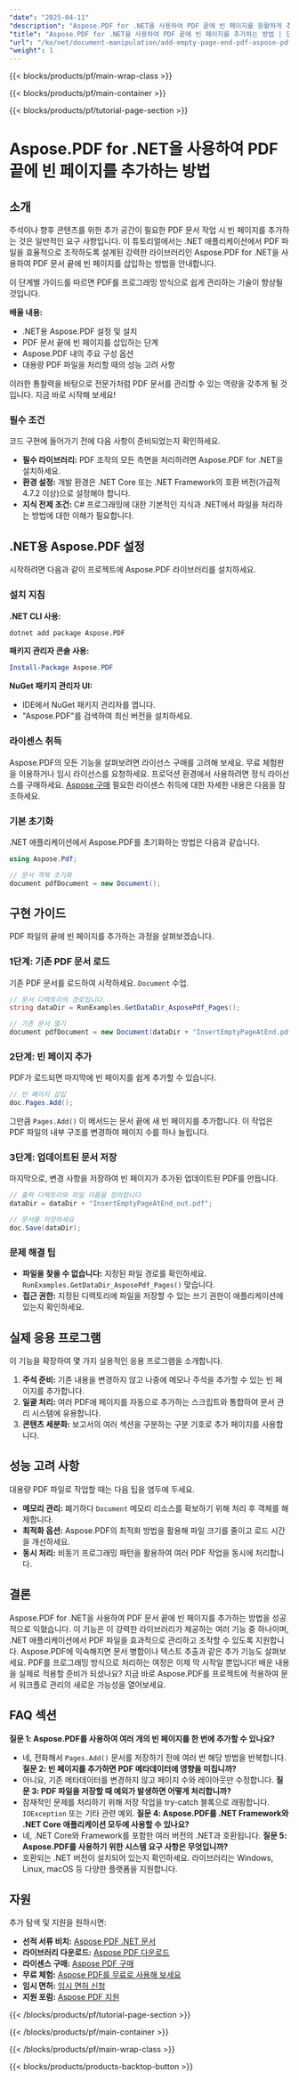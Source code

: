 ```yaml
---
"date": "2025-04-11"
"description": "Aspose.PDF for .NET을 사용하여 PDF 끝에 빈 페이지를 원활하게 추가하는 방법을 알아보세요. 이 포괄적인 튜토리얼에서는 설정, 구현 및 모범 사례를 다룹니다."
"title": "Aspose.PDF for .NET을 사용하여 PDF 끝에 빈 페이지를 추가하는 방법 | 단계별 가이드"
"url": "/ko/net/document-manipulation/add-empty-page-end-pdf-aspose-pdf-net/"
"weight": 1
---
```


{{< blocks/products/pf/main-wrap-class >}}

{{< blocks/products/pf/main-container >}}

{{< blocks/products/pf/tutorial-page-section >}}


# Aspose.PDF for .NET을 사용하여 PDF 끝에 빈 페이지를 추가하는 방법

## 소개

주석이나 향후 콘텐츠를 위한 추가 공간이 필요한 PDF 문서 작업 시 빈 페이지를 추가하는 것은 일반적인 요구 사항입니다. 이 튜토리얼에서는 .NET 애플리케이션에서 PDF 파일을 효율적으로 조작하도록 설계된 강력한 라이브러리인 Aspose.PDF for .NET을 사용하여 PDF 문서 끝에 빈 페이지를 삽입하는 방법을 안내합니다.

이 단계별 가이드를 따르면 PDF를 프로그래밍 방식으로 쉽게 관리하는 기술이 향상될 것입니다.

**배울 내용:**
- .NET용 Aspose.PDF 설정 및 설치
- PDF 문서 끝에 빈 페이지를 삽입하는 단계
- Aspose.PDF 내의 주요 구성 옵션
- 대용량 PDF 파일을 처리할 때의 성능 고려 사항

이러한 통찰력을 바탕으로 전문가처럼 PDF 문서를 관리할 수 있는 역량을 갖추게 될 것입니다. 지금 바로 시작해 보세요!

### 필수 조건
코드 구현에 들어가기 전에 다음 사항이 준비되었는지 확인하세요.

- **필수 라이브러리:** PDF 조작의 모든 측면을 처리하려면 Aspose.PDF for .NET을 설치하세요.
- **환경 설정:** 개발 환경은 .NET Core 또는 .NET Framework의 호환 버전(가급적 4.7.2 이상)으로 설정해야 합니다.
- **지식 전제 조건:** C# 프로그래밍에 대한 기본적인 지식과 .NET에서 파일을 처리하는 방법에 대한 이해가 필요합니다.

## .NET용 Aspose.PDF 설정
시작하려면 다음과 같이 프로젝트에 Aspose.PDF 라이브러리를 설치하세요.

### 설치 지침
**.NET CLI 사용:**
```bash
dotnet add package Aspose.PDF
```
**패키지 관리자 콘솔 사용:**
```powershell
Install-Package Aspose.PDF
```
**NuGet 패키지 관리자 UI:**
- IDE에서 NuGet 패키지 관리자를 엽니다.
- "Aspose.PDF"를 검색하여 최신 버전을 설치하세요.

### 라이센스 취득
Aspose.PDF의 모든 기능을 살펴보려면 라이선스 구매를 고려해 보세요. 무료 체험판을 이용하거나 임시 라이선스를 요청하세요. 프로덕션 환경에서 사용하려면 정식 라이선스를 구매하세요. [Aspose 구매](https://purchase.aspose.com/buy) 필요한 라이센스 취득에 대한 자세한 내용은 다음을 참조하세요.

### 기본 초기화
.NET 애플리케이션에서 Aspose.PDF를 초기화하는 방법은 다음과 같습니다.
```csharp
using Aspose.Pdf;

// 문서 객체 초기화
document pdfDocument = new Document();
```
## 구현 가이드
PDF 파일의 끝에 빈 페이지를 추가하는 과정을 살펴보겠습니다.

### 1단계: 기존 PDF 문서 로드
기존 PDF 문서를 로드하여 시작하세요. `Document` 수업.
```csharp
// 문서 디렉토리의 경로입니다.
string dataDir = RunExamples.GetDataDir_AsposePdf_Pages();

// 기존 문서 열기
document pdfDocument = new Document(dataDir + "InsertEmptyPageAtEnd.pdf");
```
### 2단계: 빈 페이지 추가
PDF가 로드되면 마지막에 빈 페이지를 쉽게 추가할 수 있습니다.
```csharp
// 빈 페이지 삽입
doc.Pages.Add();
```
그만큼 `Pages.Add()` 이 메서드는 문서 끝에 새 빈 페이지를 추가합니다. 이 작업은 PDF 파일의 내부 구조를 변경하여 페이지 수를 하나 늘립니다.
### 3단계: 업데이트된 문서 저장
마지막으로, 변경 사항을 저장하여 빈 페이지가 추가된 업데이트된 PDF를 만듭니다.
```csharp
// 출력 디렉토리와 파일 이름을 정의합니다
dataDir = dataDir + "InsertEmptyPageAtEnd_out.pdf";

// 문서를 저장하세요
doc.Save(dataDir);
```
### 문제 해결 팁
- **파일을 찾을 수 없습니다:** 지정된 파일 경로를 확인하세요. `RunExamples.GetDataDir_AsposePdf_Pages()` 맞습니다.
- **접근 권한:** 지정된 디렉토리에 파일을 저장할 수 있는 쓰기 권한이 애플리케이션에 있는지 확인하세요.
## 실제 응용 프로그램
이 기능을 확장하여 몇 가지 실용적인 응용 프로그램을 소개합니다.
1. **주석 준비:** 기존 내용을 변경하지 않고 나중에 메모나 주석을 추가할 수 있는 빈 페이지를 추가합니다.
2. **일괄 처리:** 여러 PDF에 페이지를 자동으로 추가하는 스크립트와 통합하여 문서 관리 시스템에 유용합니다.
3. **콘텐츠 세분화:** 보고서의 여러 섹션을 구분하는 구분 기호로 추가 페이지를 사용합니다.
## 성능 고려 사항
대용량 PDF 파일로 작업할 때는 다음 팁을 염두에 두세요.
- **메모리 관리:** 폐기하다 `Document` 메모리 리소스를 확보하기 위해 처리 후 객체를 해제합니다.
- **최적화 옵션:** Aspose.PDF의 최적화 방법을 활용해 파일 크기를 줄이고 로드 시간을 개선하세요.
- **동시 처리:** 비동기 프로그래밍 패턴을 활용하여 여러 PDF 작업을 동시에 처리합니다.
## 결론
Aspose.PDF for .NET을 사용하여 PDF 문서 끝에 빈 페이지를 추가하는 방법을 성공적으로 익혔습니다. 이 기능은 이 강력한 라이브러리가 제공하는 여러 기능 중 하나이며, .NET 애플리케이션에서 PDF 파일을 효과적으로 관리하고 조작할 수 있도록 지원합니다.
Aspose.PDF에 익숙해지면 문서 병합이나 텍스트 추출과 같은 추가 기능도 살펴보세요. PDF를 프로그래밍 방식으로 처리하는 여정은 이제 막 시작일 뿐입니다!
배운 내용을 실제로 적용할 준비가 되셨나요? 지금 바로 Aspose.PDF를 프로젝트에 적용하여 문서 워크플로 관리의 새로운 가능성을 열어보세요.
## FAQ 섹션
**질문 1: Aspose.PDF를 사용하여 여러 개의 빈 페이지를 한 번에 추가할 수 있나요?**
- 네, 전화해서 `Pages.Add()` 문서를 저장하기 전에 여러 번 해당 방법을 반복합니다.
**질문 2: 빈 페이지를 추가하면 PDF 메타데이터에 영향을 미칩니까?**
- 아니요, 기존 메타데이터를 변경하지 않고 페이지 수와 레이아웃만 수정합니다.
**질문 3: PDF 파일을 저장할 때 예외가 발생하면 어떻게 처리합니까?**
- 잠재적인 문제를 처리하기 위해 저장 작업을 try-catch 블록으로 래핑합니다. `IOException` 또는 기타 관련 예외.
**질문 4: Aspose.PDF를 .NET Framework와 .NET Core 애플리케이션 모두에 사용할 수 있나요?**
- 네, .NET Core와 Framework를 포함한 여러 버전의 .NET과 호환됩니다.
**질문 5: Aspose.PDF를 사용하기 위한 시스템 요구 사항은 무엇입니까?**
- 호환되는 .NET 버전이 설치되어 있는지 확인하세요. 라이브러리는 Windows, Linux, macOS 등 다양한 플랫폼을 지원합니다.
## 자원
추가 탐색 및 지원을 원하시면:
- **선적 서류 비치:** [Aspose PDF .NET 문서](https://reference.aspose.com/pdf/net/)
- **라이브러리 다운로드:** [Aspose PDF 다운로드](https://releases.aspose.com/pdf/net/)
- **라이센스 구매:** [Aspose PDF 구매](https://purchase.aspose.com/buy)
- **무료 체험:** [Aspose PDF를 무료로 사용해 보세요](https://releases.aspose.com/pdf/net/)
- **임시 면허:** [임시 면허 신청](https://purchase.aspose.com/temporary-license/)
- **지원 포럼:** [Aspose PDF 지원](https://forum.aspose.com/c/pdf/10)

{{< /blocks/products/pf/tutorial-page-section >}}

{{< /blocks/products/pf/main-container >}}

{{< /blocks/products/pf/main-wrap-class >}}

{{< blocks/products/products-backtop-button >}}